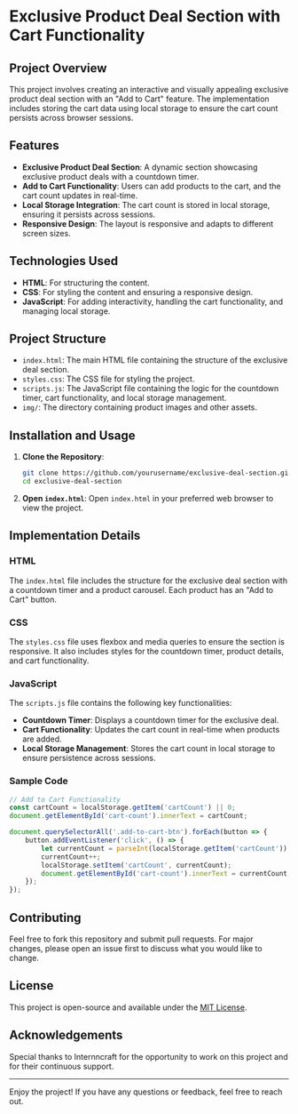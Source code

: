 # Exclusive Product Deal Section with Cart Functionality

## Project Overview

This project involves creating an interactive and visually appealing exclusive product deal section with an "Add to Cart" feature. The implementation includes storing the cart data using local storage to ensure the cart count persists across browser sessions.

## Features

- **Exclusive Product Deal Section**: A dynamic section showcasing exclusive product deals with a countdown timer.
- **Add to Cart Functionality**: Users can add products to the cart, and the cart count updates in real-time.
- **Local Storage Integration**: The cart count is stored in local storage, ensuring it persists across sessions.
- **Responsive Design**: The layout is responsive and adapts to different screen sizes.

## Technologies Used

- **HTML**: For structuring the content.
- **CSS**: For styling the content and ensuring a responsive design.
- **JavaScript**: For adding interactivity, handling the cart functionality, and managing local storage.

## Project Structure

- `index.html`: The main HTML file containing the structure of the exclusive deal section.
- `styles.css`: The CSS file for styling the project.
- `scripts.js`: The JavaScript file containing the logic for the countdown timer, cart functionality, and local storage management.
- `img/`: The directory containing product images and other assets.

## Installation and Usage

1. **Clone the Repository**:
   ```bash
   git clone https://github.com/yourusername/exclusive-deal-section.git
   cd exclusive-deal-section
   ```

2. **Open `index.html`**:
   Open `index.html` in your preferred web browser to view the project.

## Implementation Details

### HTML

The `index.html` file includes the structure for the exclusive deal section with a countdown timer and a product carousel. Each product has an "Add to Cart" button.

### CSS

The `styles.css` file uses flexbox and media queries to ensure the section is responsive. It also includes styles for the countdown timer, product details, and cart functionality.

### JavaScript

The `scripts.js` file contains the following key functionalities:

- **Countdown Timer**: Displays a countdown timer for the exclusive deal.
- **Cart Functionality**: Updates the cart count in real-time when products are added.
- **Local Storage Management**: Stores the cart count in local storage to ensure persistence across sessions.

### Sample Code

```javascript
// Add to Cart Functionality
const cartCount = localStorage.getItem('cartCount') || 0;
document.getElementById('cart-count').innerText = cartCount;

document.querySelectorAll('.add-to-cart-btn').forEach(button => {
    button.addEventListener('click', () => {
        let currentCount = parseInt(localStorage.getItem('cartCount')) || 0;
        currentCount++;
        localStorage.setItem('cartCount', currentCount);
        document.getElementById('cart-count').innerText = currentCount;
    });
});
```

## Contributing

Feel free to fork this repository and submit pull requests. For major changes, please open an issue first to discuss what you would like to change.

## License

This project is open-source and available under the [MIT License](LICENSE).

## Acknowledgements

Special thanks to Internncraft for the opportunity to work on this project and for their continuous support.

---

Enjoy the project! If you have any questions or feedback, feel free to reach out.